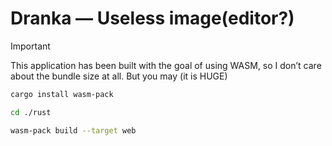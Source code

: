 # Dranka —  Useless image(editor?)

> [!IMPORTANT]
> This application has been built with the goal of using WASM, so I don’t care about the bundle size at all. But you may (it is HUGE)

```sh
cargo install wasm-pack

cd ./rust

wasm-pack build --target web
```
